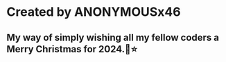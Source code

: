 # Created by ANONYMOUSx46


## My way of simply wishing all my fellow coders a Merry Christmas for 2024.🎄⭐
